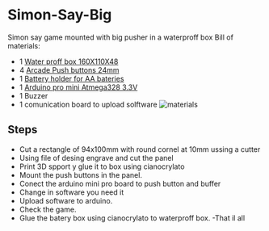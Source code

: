 # Simon-Say-Big
Simon say game mounted with big pusher in a waterproff box
Bill of materials:
- 1 [Water proff box 160X110X48](https://es.aliexpress.com/item/1005003163474757.html)
- 4 [Arcade Push buttons 24mm](https://es.aliexpress.com/item/4001079228909.html)
- 1 [Battery holder for AA bateries](https://es.aliexpress.com/item/1005002277845095.html)
- 1 [Arduino pro mini Atmega328 3.3V](https://es.aliexpress.com/w/wholesale-pro-mini-328-3.3v.html)
- 1 Buzzer
- 1 comunication board to upload solftware
![materials]()
## Steps
- Cut a rectangle of 94x100mm with round cornel at 10mm ussing a cutter
- Using file of desing engrave and cut the panel
- Print 3D spport y glue it to box using cianocrylato
- Mount the push buttons in the panel.
- Conect the arduino mini pro board to push button and buffer
- Change in software you need it
- Upload software to arduino.
- Check the game.
- Glue the batery box using cianocrylato to waterproff box.
-That il all
